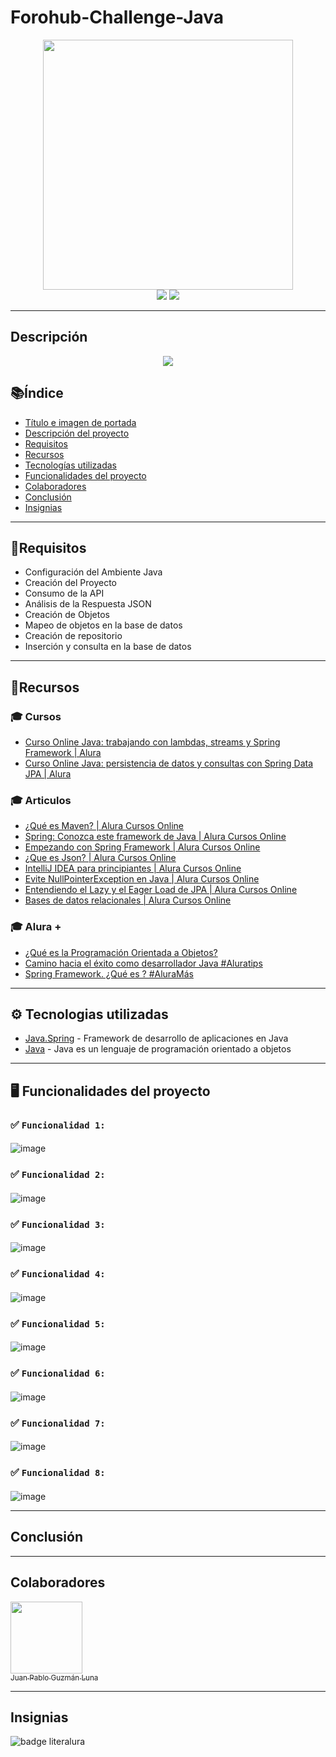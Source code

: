 ﻿# Forohub-Challenge-Java


<div align="center">
  <img src="" width="400" height="400">
</div>


<div align="center">
  <img src="https://img.shields.io/badge/-JAVA-green">
  <img src="https://img.shields.io/badge/STATUS-EN%20DESAROLLO-green">
</div>

---

## Descripción


<div align="center">
  <img src="https://github.com/PabloLuna44/Java-Challenge-Conversor-de-Monedas/assets/119721670/a7e2e95d-f132-4098-a3cf-79ec75902792">

</div>


## 📚Índice

* [Título e imagen de portada](#java-challenge-conversor-de-monedas)
* [Descripción del proyecto](#descripción)
* [Requisitos](#requisitos)
* [Recursos](#recursos)
* [Tecnologías utilizadas](#tecnologías-utilizadas)
* [Funcionalidades del proyecto](#funcionalidades-del-proyecto)
* [Colaboradores](#colaboradores)
* [Conclusión](#conclusión)
* [Insignias](#insignias)

---

## 📄Requisitos

- Configuración del Ambiente Java
- Creación del Proyecto
- Consumo de la API
- Análisis de la Respuesta JSON
- Creación de Objetos 
- Mapeo de objetos en la base de datos
- Creación de repositorio
- Inserción y consulta en la base de datos



---

## 📌Recursos 


### 🎓 Cursos
- [Curso Online Java: trabajando con lambdas, streams y Spring Framework | Alura](https://www.aluracursos.com/curso-online-java-trabajando-lambdas-streams-spring-framework)
- [Curso Online Java: persistencia de datos y consultas con Spring Data JPA | Alura](https://app.aluracursos.com/course/java-persistencia-datos-consultas-spring-data-jpa?utm_source=gnarus&utm_medium=timeline)

### 🎓 Articulos
- [¿Qué es Maven? | Alura Cursos Online](https://www.aluracursos.com/blog/que-es-maven)
- [Spring: Conozca este framework de Java | Alura Cursos Online](https://www.aluracursos.com/blog/spring-conozca-framework-java)
- [Empezando con Spring Framework | Alura Cursos Online](https://www.aluracursos.com/blog/empezando-con-spring-framework)
- [¿Que es Json? | Alura Cursos Online](https://www.aluracursos.com/blog/que-es-json)
- [IntelliJ IDEA para principiantes | Alura Cursos Online](https://www.aluracursos.com/blog/intellij-idea-para-principiantes)
- [Evite NullPointerException en Java | Alura Cursos Online](https://www.aluracursos.com/blog/evite-nullpointerexception-en-Java)
- [Entendiendo el Lazy y el Eager Load de JPA | Alura Cursos Online](https://www.aluracursos.com/blog/entendiendo-el-lazy-y-el-eager-load-de-jpa)
- [Bases de datos relacionales | Alura Cursos Online](https://www.aluracursos.com/blog/base-de-datos-relacional)





### 🎓 Alura +
- [¿Qué es la Programación Orientada a Objetos?](https://www.youtube.com/watch?v=Oigen2sjagk&t=1s&ab_channel=AluraLatam)
- [Camino hacia el éxito como desarrollador Java #Aluratips](https://www.youtube.com/watch?v=zOetOoeOrOg&t=2s&ab_channel=AluraLatam)
- [Spring Framework. ¿Qué es ? #AluraMás](https://www.youtube.com/watch?v=t-iqt1b2qqk&t=62s&ab_channel=AluraLatam)

---

## ⚙️ Tecnologias utilizadas 

* [Java.Spring](https://spring.io/projects/spring-boot) - Framework de desarrollo de aplicaciones en Java
* [Java](https://www.java.com/es/) - Java es un lenguaje de programación orientado a objetos

---

##  🖥️ Funcionalidades del proyecto

### ✅ `Funcionalidad 1:`
 ####
![image]()

### ✅ `Funcionalidad 2:`
  #### 
![image]()

### ✅ `Funcionalidad 3:` 
  #### 
![image]()

### ✅ `Funcionalidad 4:` 
#### 
![image]()

### ✅ `Funcionalidad 5:` 
#### 
![image]()

### ✅ `Funcionalidad 6:` 
#### 
![image]()

### ✅ `Funcionalidad 7:` 
#### 
![image]()

### ✅ `Funcionalidad 8:` 
#### 
![image]()





---

## Conclusión



---
## Colaboradores 

[<img src="https://avatars.githubusercontent.com/u/119721670?v=4" width=115><br><sub>Juan Pablo Guzmán Luna</sub>](https://github.com/PabloLuna44) 

---

## Insignias
![badge literalura]()





